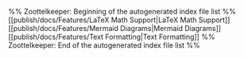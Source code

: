 %% Zoottelkeeper: Beginning of the autogenerated index file list  %%
 [[publish/docs/Features/LaTeX Math Support|LaTeX Math Support]]
 [[publish/docs/Features/Mermaid Diagrams|Mermaid Diagrams]]
 [[publish/docs/Features/Text Formatting|Text Formatting]]
%% Zoottelkeeper: End of the autogenerated index file list  %%
